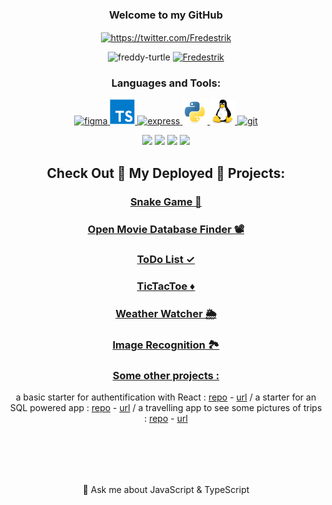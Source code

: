 <!--
<h1 align="center">  Hello 👋 World! </h1>
-->

<h3 align="center">Welcome to my GitHub</h3>

<p align="center">
 <a href="https://twitter.com/Fredestrik" target="blank"><img align="center" src="https://cdn.exclaimer.com/Handbook%20Images/twitter-icon_32x32.png?_ga=2.255644619.2136881498.1622468448-1573002918.1622468448" alt="https://twitter.com/Fredestrik" height="30" width="30"/>   </a>
 </br>

<p align="center">
<img src="https://komarev.com/ghpvc/?username=freddy-turtle&label=Profile%20views&color=0e75b6&style=flat" alt="freddy-turtle" />
 <a href="https://twitter.com/Fredestrik" target="blank"><img src="https://img.shields.io/twitter/follow/Fredestrik?logo=twitter&style=for-the-badge" alt="Fredestrik" /></a> </p>



<h3 align="center">Languages and Tools:</h3>
<p align="center"> 
 <a href="https://www.figma.com/" target="_blank"> <img src="https://www.vectorlogo.zone/logos/figma/figma-icon.svg" alt="figma" width="40" height="40"/> </a> 
 <a href="https://www.typescriptlang.org/" target="_blank"> <img src="https://raw.githubusercontent.com/devicons/devicon/master/icons/typescript/typescript-original.svg" alt="typescript" width="40" height="40"/> </a>
 <a href="https://expressjs.com" target="_blank"> <img src="https://miro.medium.com/max/730/1*Jr3NFSKTfQWRUyjblBSKeg.png" alt="express" width="60" height="40"/> </a>  <a href="https://www.python.org" target="_blank"> <img src="https://raw.githubusercontent.com/devicons/devicon/master/icons/python/python-original.svg" alt="python" width="40" height="40"/> </a>  
 <a href="https://www.linux.org/" target="_blank"> <img src="https://raw.githubusercontent.com/devicons/devicon/master/icons/linux/linux-original.svg" alt="linux" width="40" height="40"/> </a> 
<a href="https://git-scm.com/" target="_blank"> <img src="https://www.vectorlogo.zone/logos/git-scm/git-scm-icon.svg" alt="git" width="40" height="40"/> </a> </p>

<div align="center"> <img src="https://img.shields.io/badge/javascript%20-%23323330.svg?&style=for-the-badge&logo=javascript&logoColor=%23F7DF1E"/> <img src="https://img.shields.io/badge/html5%20-%23E34F26.svg?&style=for-the-badge&logo=html5&logoColor=white"/> <img src="https://img.shields.io/badge/css3%20-%231572B6.svg?&style=for-the-badge&logo=css3&logoColor=white"/> <img src="https://img.shields.io/badge/markdown-%23000000.svg?&style=for-the-badge&logo=markdown&logoColor=white"/> 




<h2>Check Out 🔎 My Deployed 🚕 Projects:</h2>


<a href="https://snake-azure.vercel.app/"><h3>Snake Game 🐍 </h3></a>


<a href="https://omdb-explore.vercel.app/"><h3>Open Movie Database Finder 📽</h3></a>


<a href="https://tod0-list.vercel.app/"><h3>ToDo List ✓</h3></a>


<a href="https://tictactoe-smoky.vercel.app"><h3>TicTacToe ♦️</h3></a>


<a href="https://sunder-template.frederic-ln-lang.workers.dev"><h3>Weather Watcher 🌦</h3></a>


<a href="https://image-recognition.vercel.app"><h3>Image Recognition 🏞</h3></a>


<h3><u>Some other projects :</u></h3>

a basic starter for authentification with React : [repo](https://github.com/Fredestrik/Next-BasicAuth-Starter) - [url](https://next-basicauth-starter.vercel.app/) / a starter for an SQL powered app : [repo](https://github.com/Fredestrik/Next.Js-SQL-app) - [url](https://nextjs-sql-app.vercel.app/) / a travelling app to see some pictures of trips : [repo](https://github.com/Fredestrik/jacar-frontend) - [url](https://jacar-frontend.vercel.app/)

<br/><br/>
---


<!--
<p>&nbsp;<img align="center" src="https://github-readme-stats.vercel.app/api?username=fredlnl&show_icons=true&locale=en" alt="fredlnl" /></p>

<p><img align="center" src="https://github-readme-streak-stats.herokuapp.com/?user=fredlnl&" alt="fredlnl" /></p>

<p><img align="center" src="https://github-readme-stats.vercel.app/api/top-langs?username=fredlnl&show_icons=true&locale=en&layout=compact" alt="fredlnl" /></p>
-->


<p align="center">💬 Ask me about JavaScript & TypeScript</p>
